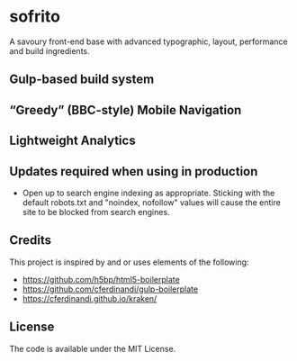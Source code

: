 # sofrito
A savoury front-end base with advanced typographic, layout, performance and build ingredients.

## Gulp-based build system

## “Greedy” (BBC-style) Mobile Navigation

## Lightweight Analytics

## Updates required when using in production
- Open up to search engine indexing as appropriate. Sticking with the default robots.txt and "noindex, nofollow" values will cause the entire site to be blocked from search engines.

## Credits
This project is inspired by and or uses elements of the following:
- https://github.com/h5bp/html5-boilerplate
- https://github.com/cferdinandi/gulp-boilerplate
- https://cferdinandi.github.io/kraken/

## License
The code is available under the MIT License.
